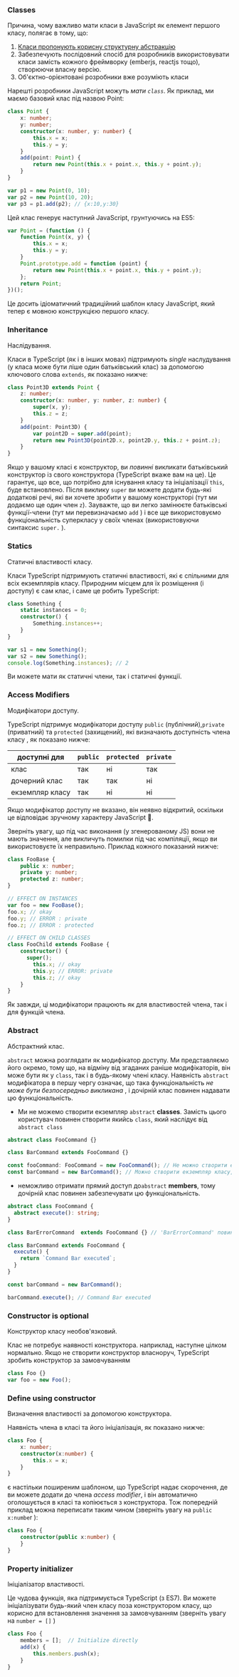 ### Classes
Причина, чому важливо мати класи в JavaScript як елемент першого класу, полягає в тому, що:
1. [Класи пропонують корисну структурну абстракцію](./tips/classesAreUseful.md)
1. Забезпечують послідовний спосіб для розробників використовувати класи замість кожного фреймворку (emberjs, reactjs тощо), створюючи власну версію.
1. Об'єктно-орієнтовані розробники вже розуміють класи

Нарешті розробники JavaScript можуть *мати `class`*. Як приклад, ми маємо базовий клас під назвою Point:
```ts
class Point {
    x: number;
    y: number;
    constructor(x: number, y: number) {
        this.x = x;
        this.y = y;
    }
    add(point: Point) {
        return new Point(this.x + point.x, this.y + point.y);
    }
}

var p1 = new Point(0, 10);
var p2 = new Point(10, 20);
var p3 = p1.add(p2); // {x:10,y:30}
```
Цей клас генерує наступний JavaScript, грунтуючись на ES5:
```ts
var Point = (function () {
    function Point(x, y) {
        this.x = x;
        this.y = y;
    }
    Point.prototype.add = function (point) {
        return new Point(this.x + point.x, this.y + point.y);
    };
    return Point;
})();
```
Це досить ідіоматичний традиційний шаблон класу JavaScript, який тепер є мовною конструкцією першого класу.

### Inheritance
Наслідування.

Класи в TypeScript (як і в інших мовах) підтримують *single* наслудування (у класа може бути ліше один батьківський клас) за допомогою ключового слова `extends`, як показано нижче:

```ts
class Point3D extends Point {
    z: number;
    constructor(x: number, y: number, z: number) {
        super(x, y);
        this.z = z;
    }
    add(point: Point3D) {
        var point2D = super.add(point);
        return new Point3D(point2D.x, point2D.y, this.z + point.z);
    }
}
```
Якщо у вашому класі є конструктор, ви *повинні* викликати батьківський конструктор із свого конструктора (TypeScript вкаже вам на це). Це гарантує, що все, що потрібно для існування класу та ініціалізації `this`, буде встановлено. Після виклику `super` ви можете додати будь-які додаткові речі, які ви хочете зробити у вашому конструкторі (тут ми додаємо ще один член `z`).
Зауважте, що ви легко замінюєте батьківські функції-члени (тут ми перевизначаємо `add` ) і все ще використовуємо функціональність суперкласу у своїх членах (використовуючи синтаксис `super.` ).

### Statics
Статичні властивості класу.

Класи TypeScript підтримують статичні властивості, які є спільними для всіх екземплярів класу. Природним місцем для їх розміщення (і доступу) є сам клас, і саме це робить TypeScript:

```ts
class Something {
    static instances = 0;
    constructor() {
        Something.instances++;
    }
}

var s1 = new Something();
var s2 = new Something();
console.log(Something.instances); // 2
```

Ви можете мати як статичні члени, так і статичні функції.

### Access Modifiers
Модифікатори доступу.

TypeScript підтримує модифікатори доступу `public` (публічний),`private` (приватний) та `protected` (захищений), які визначають доступність члена класу , як показано нижче:

| доступні для    | `public` | `protected` | `private` |
|-----------------|----------|-------------|-----------|
| клас            | так      | ні          | так       |
| дочерний клас   | так      | так         | ні        |
| екземпляр класу | так      | ні          | ні        |


Якщо модифікатор доступу не вказано, він неявно відкритий, оскільки це відповідає зручному характеру JavaScript 🌹.

Зверніть увагу, що під час виконання (у згенерованому JS) вони не мають значення, але викличуть помилки під час компіляції, якщо ви використовуєте їх неправильно. Приклад кожного показаний нижче:
```ts
class FooBase {
    public x: number;
    private y: number;
    protected z: number;
}

// EFFECT ON INSTANCES
var foo = new FooBase();
foo.x; // okay
foo.y; // ERROR : private
foo.z; // ERROR : protected

// EFFECT ON CHILD CLASSES
class FooChild extends FooBase {
    constructor() {
      super();
        this.x; // okay
        this.y; // ERROR: private
        this.z; // okay
    }
}
```

Як завжди, ці модифікатори працюють як для властивостей члена, так і для функцій члена.

### Abstract
Абстрактний клас.

`abstract` можна розглядати як модифікатор доступу. Ми представляємо його окремо, тому що, на відміну від згаданих раніше модифікаторів, він може бути як у `class`, так і в будь-якому члені класу. Наявність `abstract` модифікатора в першу чергу означає, що така функціональність *не може бути безпосередньо викликана* , і дочірній клас повинен надавати цю функціональність.

* Ми не можемо створити екземпляр `abstract` **classes**. Замість цього користувач повинен створити якийсь `class`, який наслідує від `abstract class` 

```ts
abstract class FooCommand {}

class BarCommand extends FooCommand {}

const fooCommand: FooCommand = new FooCommand(); // Не можно створити екземпляр (instance) класу
const barCommand = new BarCommand(); // Можно створити екземпляр класу, який є потомком абстрактного класу
```

*  неможливо отримати прямий доступ до`abstract` **members**, тому дочірній клас повинен забезпечувати цю функціональність.

```ts
abstract class FooCommand {
  abstract execute(): string;
}

class BarErrorCommand  extends FooCommand {} // 'BarErrorCommand' повинен реалізувати'execute'.

class BarCommand extends FooCommand {
  execute() {
    return `Command Bar executed`;
  }
}

const barCommand = new BarCommand();

barCommand.execute(); // Command Bar executed
```

### Constructor is optional
Конструктор класу необов'язковий.

Клас не потребує наявності конструктора. наприклад, наступне цілком нормально. Якщо не створити конструктор власноруч, TypeScript зробить конструктор за замовчуванням

```ts
class Foo {}
var foo = new Foo();
```

### Define using constructor
Визначення властивості за допомогою конструктора.

Наявність члена в класі та його ініціалізація, як показано нижче:

```ts
class Foo {
    x: number;
    constructor(x:number) {
        this.x = x;
    }
}
```
є настільки поширеним шаблоном, що TypeScript надає скорочення, де ви можете додати до члена *access modifier*, і він автоматично оголошується в класі та копіюється з конструктора. Тож попередній приклад можна переписати таким чином (зверніть увагу на `public x:numbe`r ):
```ts
class Foo {
    constructor(public x:number) {
    }
}
```

### Property initializer
Ініціалізатор властивості.

Це чудова функція, яка підтримується TypeScript (з ES7). Ви можете ініціалізувати будь-який член класу поза конструктором класу, що корисно для встановлення значення за замовчуванням (зверніть увагу на `number = []` )
```ts
class Foo {
    members = [];  // Initialize directly
    add(x) {
        this.members.push(x);
    }
}
```
